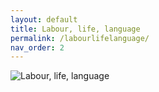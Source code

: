 ```yaml
---
layout: default
title: Labour, life, language
permalink: /labourlifelanguage/
nav_order: 2
---
```


![Labour, life, language](toot_LLL_graphic.png)
